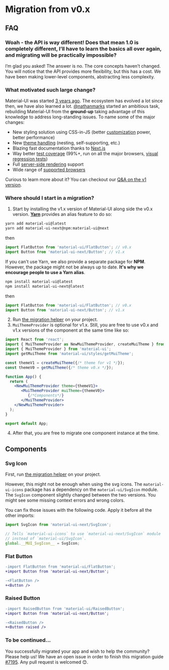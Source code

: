# Migration from v0.x

## FAQ

### Woah - the API is way different! Does that mean 1.0 is completely different, I’ll have to learn the basics all over again, and migrating will be practically impossible?

I’m glad you asked! The answer is no. The core concepts haven’t changed.
You will notice that the API provides more flexibility, but this has a cost.
We have been making lower-level components, abstracting less complexity.

### What motivated such large change?

Material-UI was started [3 years ago](https://github.com/mui-org/material-ui/commit/28b768913b75752ecf9b6bb32766e27c241dbc46).
The ecosystem has evolved a lot since then, we have also learned a lot.
[@nathanmarks](https://github.com/nathanmarks/) started an ambitious task, rebuilding Material-UI from the **ground-up**
taking advantage of this knowledge to address long-standing issues. To name some of the major changes:
- New styling solution using CSS-in-JS (better [customization](/customization/overrides) power, better performance)
- New [theme handling](/customization/themes) (nesting, self-supporting, etc.)
- Blazing fast documentation thanks to [Next.js](https://github.com/zeit/next.js)
- Way better [test coverage](/guides/testing) (99%+, run on all the major browsers, [visual regression tests](https://www.argos-ci.com/mui-org/material-ui))
- Full [server-side rendering](/guides/server-rendering) support
- Wide range of [supported browsers](/getting-started/supported-platforms)

Curious to learn more about it? You can checkout our [Q&A on the v1 version](/discover-more/roadmap#q-amp-a-with-the-v1-version).

### Where should I start in a migration?

1. Start by installing the v1.x version of Material-UI along side the v0.x version.
[**Yarn**](https://github.com/yarnpkg/yarn) provides an alias feature to do so:
```sh
yarn add material-ui@latest
yarn add material-ui-next@npm:material-ui@next
```
then
```js
import FlatButton from 'material-ui/FlatButton'; // v0.x
import Button from 'material-ui-next/Button'; // v1.x
```
If you can't use Yarn, we also provide a separate package for **NPM**.
However, the package might not be always up to date.
**It's why we encourage people to use a Yarn alias**.
```sh
npm install material-ui@latest
npm install material-ui-next@latest
```
then
```js
import FlatButton from 'material-ui/FlatButton'; // v0.x
import Button from 'material-ui-next/Button'; // v1.x
```
2. Run [the migration helper](https://github.com/mui-org/material-ui/tree/v1-beta/packages/material-ui-codemod) on your project.
3. `MuiThemeProvider` is optional for v1.x. Still, you are free to use v0.x and v1.x versions of the component at the same time like so:
```jsx
import React from 'react';
import { MuiThemeProvider as NewMuiThemeProvider, createMuiTheme } from 'material-ui-next/styles';
import { MuiThemeProvider } from 'material-ui';
import getMuiTheme from 'material-ui/styles/getMuiTheme';

const themeV1 = createMuiTheme({/* theme for v1 */});
const themeV0 = getMuiTheme({/* theme v0.x */});

function App() {
  return (
    <NewMuiThemeProvider theme={themeV1}>
       <MuiThemeProvider muiTheme={themeV0}>
          {/*Components*/}
       </MuiThemeProvider>
    </NewMuiThemeProvider>
  );
}

export default App;
```
4. After that, you are free to migrate one component instance at the time.

## Components

### Svg Icon

First, run [the migration helper](https://github.com/mui-org/material-ui/tree/v1-beta/packages/material-ui-codemod) on your project.

However, this might not be enough when using the svg icons.
The `material-ui-icons` package has a dependency on the `material-ui/SvgIcon` module.
The `SvgIcon` component slightly changed between the two versions.
You might see some missing context errors and wrong colors.

You can fix those issues with the following code.
Apply it before all the other imports:
```js
import SvgIcon from 'material-ui-next/SvgIcon';

// Tells `material-ui-icons` to use `material-ui-next/SvgIcon` module
// instead of `material-ui/SvgIcon`.
global.__MUI_SvgIcon__ = SvgIcon;
```

### Flat Button

```diff
-import FlatButton from 'material-ui/FlatButton';
+import Button from 'material-ui-next/Button';

-<FlatButton />
+<Button />
```

### Raised Button

```diff
-import RaisedButton from 'material-ui/RaisedButton';
+import Button from 'material-ui-next/Button';

-<RaisedButton />
+<Button raised />
```

### To be continued…

You successfully migrated your app and wish to help the community?
Please help us! We have an open issue in order to finish this migration guide [#7195](https://github.com/mui-org/material-ui/issues/7195). Any pull request is welcomed 😊.
